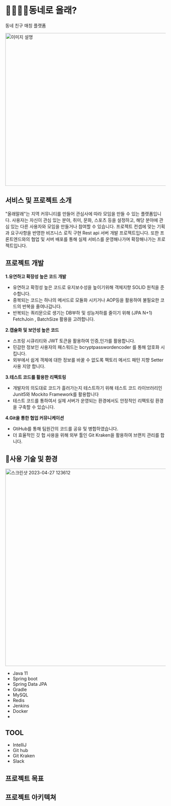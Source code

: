 👨‍👩‍👧‍👦동네로 올래?
=============
동네 친구 매칭 플랫폼

<img src="https://user-images.githubusercontent.com/124491136/234168126-e831e158-8ff0-42e5-a1b5-98dd82da8ed2.png" alt="이미지 설명" width="570" height="480">

서비스 및 프로젝트 소개
-------------
"올래말래"는 지역 커뮤니티를 만들어 관심사에 따라 모임을 만들 수 있는 플랫폼입니다. 
사용자는 자신이 관심 있는 분야, 취미, 문화, 스포츠 등을 설정하고, 해당 분야에 관심 있는 다른 사용자와 모임을 만들거나 참여할 수 있습니다.
프로젝트 컨셉에 맞는 기획과 요구사항을 반영한 비즈니스 로직 구현 Rest api 서버 개발 프로젝트입니다.
또한 프론트엔드와의 협업 및 서버 배포를 통해 실제 서비스를 운영해나가며 확장해나가는 프로젝트입니다.

프로젝트 개발
-------------

**1.유연하고 확장성 높은 코드 개발**

- 유연하고 확정성 높은 코드로 유지보수성을 높이기위해 객체지향 SOLID 원칙을 준수합니다. 
- 중복되는 코드는 하나의 메서드로 모듈화 시키거나 AOP등을 활용하여 불필요한 코드의 반복을 줄여나갑니다.
- 반복되는 쿼리문으로 생기는 DB부하 및 성능저하를 줄이기 위해 (JPA N+1)  FetchJoin , BatchSize 활용을 고려합니다.

**2.캡슐화 및 보안성 높은 코드**

- 스프링 시큐리티와 JWT 토큰을 활용하여 인증,인가를 활용합니다.
- 민감한 정보인 사용자의 패스워드는 bcryptpasswordencoder 를 통해 암호화 시킵니다.
- 외부에서 쉽게 객체에 대한 정보를 바꿀 수 없도록 팩토리 메서드 패턴 지향 Setter 사용 지양 합니다.

**3.테스트 코드를 활용한 리팩토링**

- 개발자의 의도대로 코드가 흘러가는지 테스트하기 위해 테스트 코드 라이브러리인 Junit5와 Mockito Framework를 활용합니다
- 테스트 코드를 통하여서 실제 서버가 운영되는 환경에서도 안정적인 리팩토링 환경을 구축할 수 있습니다.

**4.Git을 통한 협업 커뮤니케이션**

- GtiHub를 통해 팀원간의 코드를 공유 및 병합하였습니다.
- 더 효율적인 깃 헙 사용을 위해 외부 툴인 Git Kraken을 활용하여 브랜치 관리를 합니다.


🔧사용 기술 및 환경
-------------



<img width="620" alt="스크린샷 2023-04-27 123612" src="https://user-images.githubusercontent.com/124491136/234753405-9cf41f54-ef99-400c-a7d9-f3b1be231f8c.png">

- Java 11
- Spring boot
- Spring Data JPA
- Gradle
- MySQL
- Redis
- Jenkins
- Docker
- 
**TOOL**
-------------

- IntelliJ
- Git hub
- Git Kraken
- Slack


프로젝트 목표
-------------


프로젝트 아키텍쳐 
-------------
